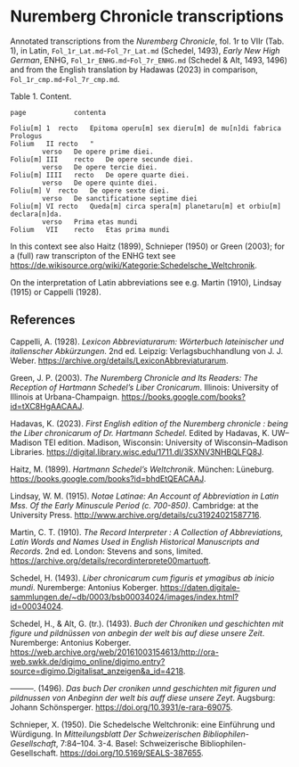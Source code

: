 # Nuremberg Chronicle transcriptions

Annotated transcriptions from the *Nuremberg Chronicle*, fol. 1r to  VIIr (Tab. 1), in Latin,  `Fol_1r_Lat.md`-`Fol_7r_Lat.md` (Schedel, 1493), *Early New High German*, ENHG, `Fol_1r_ENHG.md`-`Fol_7r_ENHG.md` (Schedel & Alt, 1493, 1496) and from the English translation by Hadawas (2023) in comparison, `Fol_1r_cmp.md`-`Fol_7r_cmp.md`.

Table 1. Content.
~~~
page			contenta

Foliu[m] 1	recto	Epitoma operu[m] sex dieru[m] de mu[n]di fabrica Prologus
Folium   II	recto	"
		verso	De opere prime diei.
Foliu[m] III	recto	De opere secunde diei.
		verso	De opere tercie diei.
Foliu[m] IIII	recto	De opere quarte diei.
		verso	De opere quinte diei.
Foliu[m] V	recto	De opere sexte diei.
		verso	De sanctificatione septime diei
Foliu[m] VI	recto	Queda[m] circa spera[m] planetaru[m] et orbiu[m] declara[n]da.
		verso	Prima etas mundi
Folium   VII	recto	Etas prima mundi
~~~

In this context see also Haitz (1899), Schnieper (1950) or Green (2003); for a (full) raw transcripton of the ENHG text see https://de.wikisource.org/wiki/Kategorie:Schedelsche_Weltchronik.

On the interpretation of Latin abbreviations see e.g. Martin (1910), Lindsay (1915) or Cappelli (1928).

## References

Cappelli, A. (1928). *Lexicon Abbreviaturarum: Wörterbuch lateinischer und italienscher Abkürzungen*. 2nd ed. Leipzig: Verlagsbuchhandlung von J. J. Weber. https://archive.org/details/LexiconAbbreviaturarum.

Green, J. P. (2003). *The Nuremberg Chronicle and Its Readers: The Reception of Hartmann Schedel’s Liber Cronicarum*. Illinois: University of Illinois at Urbana-Champaign. https://books.google.com/books?id=tXC8HgAACAAJ.

Hadavas, K. (2023). *First English edition of the Nuremberg chronicle : being the Liber chronicarum of Dr. Hartmann Schedel*. Edited by Hadavas, K. UW–Madison TEI edition. Madison, Wisconsin: University of Wisconsin–Madison Libraries. https://digital.library.wisc.edu/1711.dl/3SXNV3NHBQLFQ8J.

Haitz, M. (1899). *Hartmann Schedel’s Weltchronik*. München: Lüneburg. https://books.google.com/books?id=bhdEtQEACAAJ.

Lindsay, W. M. (1915). *Notae Latinae: An Account of Abbreviation in Latin Mss. Of the Early Minuscule Period (c. 700-850)*. Cambridge: at the University Press. http://www.archive.org/details/cu31924021587716.

Martin, C. T. (1910). *The Record Interpreter : A Collection of Abbreviations, Latin Words and Names Used in English Historical Manuscripts and Records*. 2nd ed. London: Stevens and sons, limited. https://archive.org/details/recordinterprete00martuoft.

Schedel, H. (1493). *Liber chronicarum cum figuris et ymagibus ab inicio mundi*. Nuremberge: Antonius Koberger. https://daten.digitale-sammlungen.de/~db/0003/bsb00034024/images/index.html?id=00034024.

Schedel, H., & Alt, G. (tr.). (1493). *Buch der Chroniken und geschichten mit figure und pildnüssen von anbegin der welt bis auf diese unsere Zeit*. Nuremberge: Antonius Koberger.
https://web.archive.org/web/20161003154613/http://ora-web.swkk.de/digimo_online/digimo.entry?source=digimo.Digitalisat_anzeigen&a_id=4218.

———. (1496). *Das buch Der croniken unnd geschichten mit figuren und pildnussen von Anbeginn der welt bis auff diese unsere Zeyt*. Augsburg: Johann Schönsperger. https://doi.org/10.3931/e-rara-69075.

Schnieper, X. (1950). Die Schedelsche Weltchronik: eine Einführung und Würdigung. In *Mitteilungsblatt Der Schweizerischen Bibliophilen-Gesellschaft*, 7:84–104. 3-4. Basel: Schweizerische Bibliophilen-Gesellschaft. https://doi.org/10.5169/SEALS-387655.
